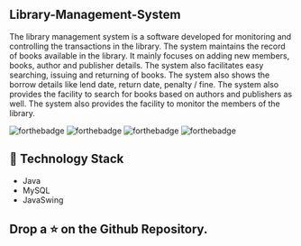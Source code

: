 ## Library-Management-System

The library management system is a software developed for monitoring and controlling the transactions in the
library. The system maintains the record of books available in the library. It mainly focuses on adding new
members, books, author and publisher details. The system also facilitates easy searching, issuing and returning
of books. The system also shows the borrow details like lend date, return date, penalty / fine. The system also
provides the facility to search for books based on authors and publishers as well. The system also provides the
facility to monitor the members of the library.



![forthebadge](https://forthebadge.com/images/badges/built-with-love.svg)
![forthebadge](https://forthebadge.com/images/badges/made-with-java.svg)
![forthebadge](https://forthebadge.com/images/badges/open-source.svg)
![forthebadge](https://forthebadge.com/images/badges/built-by-developers.svg)


## 🏁 Technology Stack

- Java
- MySQL
- JavaSwing



## Drop a ⭐ on the Github Repository.
